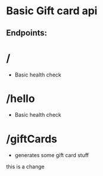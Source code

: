 # Basic Gift card api

## Endpoints:

# /
- Basic health check
# /hello
- Basic health check
# /giftCards
- generates some gift card stuff

this is a change
